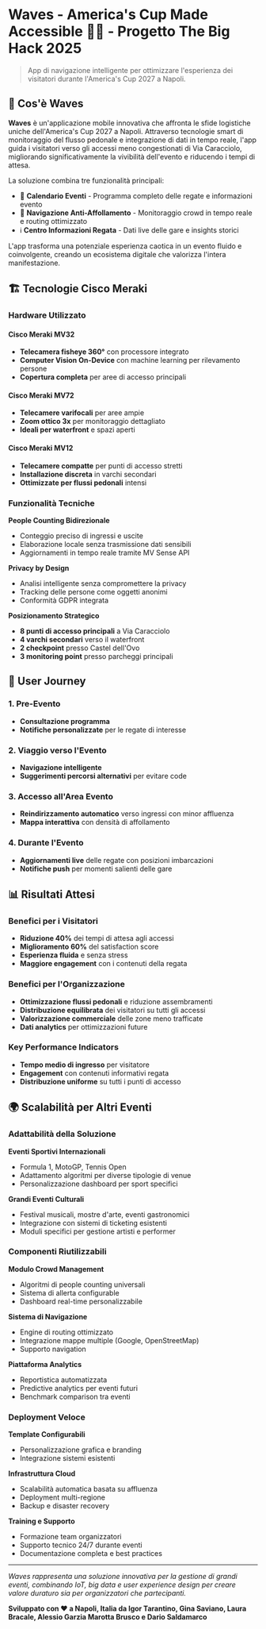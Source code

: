 # Waves - America's Cup Made Accessible 🌊⛵ - Progetto The Big Hack 2025

> App di navigazione intelligente per ottimizzare l'esperienza dei visitatori durante l'America's Cup 2027 a Napoli.

## 🎯 Cos'è Waves

**Waves** è un'applicazione mobile innovativa che affronta le sfide logistiche uniche dell'America's Cup 2027 a Napoli. Attraverso tecnologie smart di monitoraggio del flusso pedonale e integrazione di dati in tempo reale, l'app guida i visitatori verso gli accessi meno congestionati di Via Caracciolo, migliorando significativamente la vivibilità dell'evento e riducendo i tempi di attesa.

La soluzione combina tre funzionalità principali:
- 📅 **Calendario Eventi** - Programma completo delle regate e informazioni evento
- 🚶 **Navigazione Anti-Affollamento** - Monitoraggio crowd in tempo reale e routing ottimizzato
- ℹ️ **Centro Informazioni Regata** - Dati live delle gare e insights storici

L'app trasforma una potenziale esperienza caotica in un evento fluido e coinvolgente, creando un ecosistema digitale che valorizza l'intera manifestazione.

## 🏗️ Tecnologie Cisco Meraki

### Hardware Utilizzato

#### Cisco Meraki MV32
- **Telecamera fisheye 360°** con processore integrato
- **Computer Vision On-Device** con machine learning per rilevamento persone
- **Copertura completa** per aree di accesso principali

#### Cisco Meraki MV72  
- **Telecamere varifocali** per aree ampie
- **Zoom ottico 3x** per monitoraggio dettagliato
- **Ideali per waterfront** e spazi aperti

#### Cisco Meraki MV12
- **Telecamere compatte** per punti di accesso stretti
- **Installazione discreta** in varchi secondari
- **Ottimizzate per flussi pedonali** intensi

### Funzionalità Tecniche

**People Counting Bidirezionale**
- Conteggio preciso di ingressi e uscite
- Elaborazione locale senza trasmissione dati sensibili
- Aggiornamenti in tempo reale tramite MV Sense API

**Privacy by Design**
- Analisi intelligente senza compromettere la privacy
- Tracking delle persone come oggetti anonimi
- Conformità GDPR integrata

**Posizionamento Strategico**
- **8 punti di accesso principali** a Via Caracciolo
- **4 varchi secondari** verso il waterfront  
- **2 checkpoint** presso Castel dell'Ovo
- **3 monitoring point** presso parcheggi principali

## 📱 User Journey

### 1. Pre-Evento
- **Consultazione programma**
- **Notifiche personalizzate** per le regate di interesse

### 2. Viaggio verso l'Evento
- **Navigazione intelligente**
- **Suggerimenti percorsi alternativi** per evitare code

### 3. Accesso all'Area Evento
- **Reindirizzamento automatico** verso ingressi con minor affluenza
- **Mappa interattiva** con densità di affollamento

### 4. Durante l'Evento
- **Aggiornamenti live** delle regate con posizioni imbarcazioni
- **Notifiche push** per momenti salienti delle gare

## 📊 Risultati Attesi

### Benefici per i Visitatori
- **Riduzione 40%** dei tempi di attesa agli accessi
- **Miglioramento 60%** del satisfaction score
- **Esperienza fluida** e senza stress
- **Maggiore engagement** con i contenuti della regata

### Benefici per l'Organizzazione
- **Ottimizzazione flussi pedonali** e riduzione assembramenti
- **Distribuzione equilibrata** dei visitatori su tutti gli accessi
- **Valorizzazione commerciale** delle zone meno trafficate
- **Dati analytics** per ottimizzazioni future

### Key Performance Indicators
- **Tempo medio di ingresso** per visitatore
- **Engagement** con contenuti informativi regata
- **Distribuzione uniforme** su tutti i punti di accesso

## 🌍 Scalabilità per Altri Eventi

### Adattabilità della Soluzione

**Eventi Sportivi Internazionali**
- Formula 1, MotoGP, Tennis Open
- Adattamento algoritmi per diverse tipologie di venue
- Personalizzazione dashboard per sport specifici

**Grandi Eventi Culturali**
- Festival musicali, mostre d'arte, eventi gastronomici
- Integrazione con sistemi di ticketing esistenti
- Moduli specifici per gestione artisti e performer

### Componenti Riutilizzabili

**Modulo Crowd Management**
- Algoritmi di people counting universali
- Sistema di allerta configurable
- Dashboard real-time personalizzabile

**Sistema di Navigazione**
- Engine di routing ottimizzato
- Integrazione mappe multiple (Google, OpenStreetMap)
- Supporto navigation

**Piattaforma Analytics**
- Reportistica automatizzata
- Predictive analytics per eventi futuri
- Benchmark comparison tra eventi

### Deployment Veloce

**Template Configurabili**
- Personalizzazione grafica e branding
- Integrazione sistemi esistenti

**Infrastruttura Cloud**
- Scalabilità automatica basata su affluenza
- Deployment multi-regione
- Backup e disaster recovery

**Training e Supporto**
- Formazione team organizzatori
- Supporto tecnico 24/7 durante eventi
- Documentazione completa e best practices

---

*Waves rappresenta una soluzione innovativa per la gestione di grandi eventi, combinando IoT, big data e user experience design per creare valore duraturo sia per organizzatori che partecipanti.*

**Sviluppato con ❤️ a Napoli, Italia da Igor Tarantino, Gina Saviano, Laura Bracale, Alessio Garzia Marotta Brusco e Dario Saldamarco**
